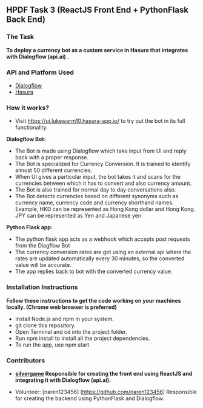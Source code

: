## HPDF Task 3 (ReactJS Front End + PythonFlask Back End)
 
### The Task
**To deploy a currency bot as a custom service in Hasura that integrates with Dialogflow (api.ai) .**

### API and Platform Used
* [Dialogflow](https://dialogflow.com/docs/getting-started/building-your-first-agent)
* [Hasura](https://docs.hasura.io/0.15/manual/getting-started/index.html)
 
 
### How it works?
 
* Visit https://ui.lukewarm10.hasura-app.io/ to try out the bot in its full functionality.
 
**Dialogflow Bot:**
* The Bot is made using Dialogflow which take input from UI and reply back with a proper response.
* The Bot is specialized for Currency Conversion. It is trained to identify almost 50 different currencies. 
* When UI gives a particular input, the bot takes it and scans for the currencies between which it has to convert and also currency amount.
* The Bot is also trained for normal day to day conversations also.
* The Bot detects currencies based on different synonyms such as currency name, currency code and currency shorthand names. Example, HKD can be represented as Hong Kong dollar and Hong Kong. JPY can be represented as Yen and Japanese yen

**Python Flask app:**
* The python flask app acts as a webhook which accepts post requests from the Diagflow Bot
* The currency conversion rates are got using an external api where the  rates are updated automatically every 30 minutes, so the converted value will be accurate.
* The app replies back to bot with the converted currency value.

### Installation Instructions
**Follow these instructions to get the code working on your machines locally. (Chrome web browser is preferred)**
* Install Node.js and npm in your system.
* git clone this repository.
* Open Terminal and cd into the project folder.
* Run npm install to install all the project dependencies.
* To run the app, use npm start

### Contributors
* **[silvergame](https://github.com/silvergame) Responsible for creating the front end using ReactJS and integrating it with Dialogflow (api.ai).**

* Volunteer:
[naren123456] (https://github.com/naren123456) Responsible for creating the backend using PythonFlask and Dialogflow.
